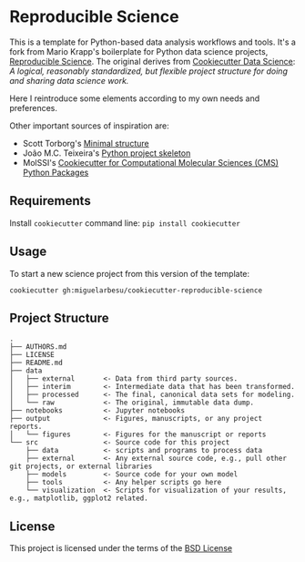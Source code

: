 Reproducible Science
====================

This is a template for Python-based data analysis workflows and tools. It's a fork from Mario Krapp's boilerplate for Python data science projects,
[Reproducible Science](https://github.com/miguelarbesu/cookiecutter-reproducible-science). The original derives from [Cookiecutter Data Science](https://github.com/drivendata/cookiecutter-data-science): *A logical, reasonably standardized, but flexible project structure for doing and sharing data science work.*

Here I reintroduce some elements according to my own needs and preferences.

Other important sources of inspiration are:

- Scott Torborg's [Minimal structure](https://python-packaging.readthedocs.io/en/latest/minimal.html)
- João M.C. Teixeira's [Python project skeleton](https://github.com/joaomcteixeira/python-project-skeleton)
- MolSSI's [Cookiecutter for Computational Molecular Sciences (CMS) Python Packages](https://github.com/MolSSI/cookiecutter-cms)

Requirements
------------
Install `cookiecutter` command line: `pip install cookiecutter`    

Usage
-----
To start a new science project from this version of the template:

`cookiecutter gh:miguelarbesu/cookiecutter-reproducible-science`

Project Structure
-----------------

```
.
├── AUTHORS.md
├── LICENSE
├── README.md
├── data
│   ├── external       <- Data from third party sources.
│   ├── interim        <- Intermediate data that has been transformed.
│   ├── processed      <- The final, canonical data sets for modeling.
│   └── raw            <- The original, immutable data dump.
├── notebooks          <- Jupyter notebooks
├── output             <- Figures, manuscripts, or any project reports.
│   └── figures        <- Figures for the manuscript or reports
└── src                <- Source code for this project
    ├── data           <- scripts and programs to process data
    ├── external       <- Any external source code, e.g., pull other git projects, or external libraries
    ├── models         <- Source code for your own model
    ├── tools          <- Any helper scripts go here
    └── visualization  <- Scripts for visualization of your results, e.g., matplotlib, ggplot2 related.
```

License
-------
This project is licensed under the terms of the [BSD License](/LICENSE)
